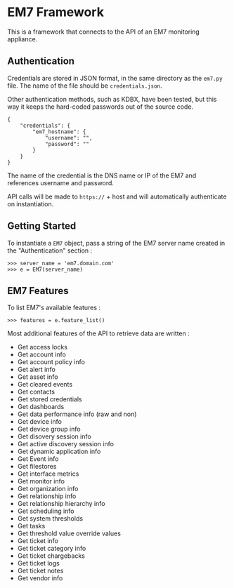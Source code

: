 # EM7 Framework

This is a framework that connects to the API of an EM7 monitoring appliance.

## Authentication

Credentials are stored in JSON format, in the same directory as the `em7.py` file. The name of the file should be `credentials.json`.

Other authentication methods, such as KDBX, have been tested, but this way it keeps the hard-coded passwords out of the source code.

```
{
	"credentials": {
		"em7_hostname": {
			"username": "",
			"password": ""
		}
	}
}
```

The name of the credential is the DNS name or IP of the EM7 and references username and password.

API calls will be made to `https://` + host and will automatically authenticate on instantiation.

## Getting Started

To instantiate a `EM7` object, pass a string of the EM7 server name created in the "Authentication" section :

```
>>> server_name = 'em7.domain.com'
>>> e = EM7(server_name)
```

## EM7 Features

To list EM7's available features :

```
>>> features = e.feature_list()
```

Most additional features of the API to retrieve data are written :
- Get access locks
- Get account info
- Get account policy info
- Get alert info
- Get asset info
- Get cleared events
- Get contacts
- Get stored credentials
- Get dashboards
- Get data performance info (raw and non)
- Get device info
- Get device group info
- Get disovery session info
- Get active discovery session info
- Get dynamic application info
- Get Event info
- Get filestores
- Get interface metrics
- Get monitor info
- Get organization info
- Get relationship info
- Get relationship hierarchy info
- Get scheduling info
- Get system thresholds
- Get tasks
- Get threshold value override values
- Get ticket info
- Get ticket category info
- Get ticket chargebacks
- Get ticket logs
- Get ticket notes
- Get vendor info
